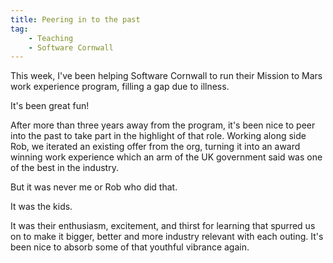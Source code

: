 ```yaml
---
title: Peering in to the past
tag:
    - Teaching
    - Software Cornwall
---
```


This week, I've been helping Software Cornwall to run their Mission to Mars work experience program, filling a gap due to illness.

It's been great fun!

After more than three years away from the program, it's been nice to peer into the past to take part in the highlight of that role. Working along side Rob, we iterated an existing offer from the org, turning it into an award winning work experience which an arm of the UK government said was one of the best in the industry.

But it was never me or Rob who did that.

It was the kids. 

It was their enthusiasm, excitement, and thirst for learning that spurred us on to make it bigger, better and more industry relevant with each outing. It's been nice to absorb some of that youthful vibrance again.
